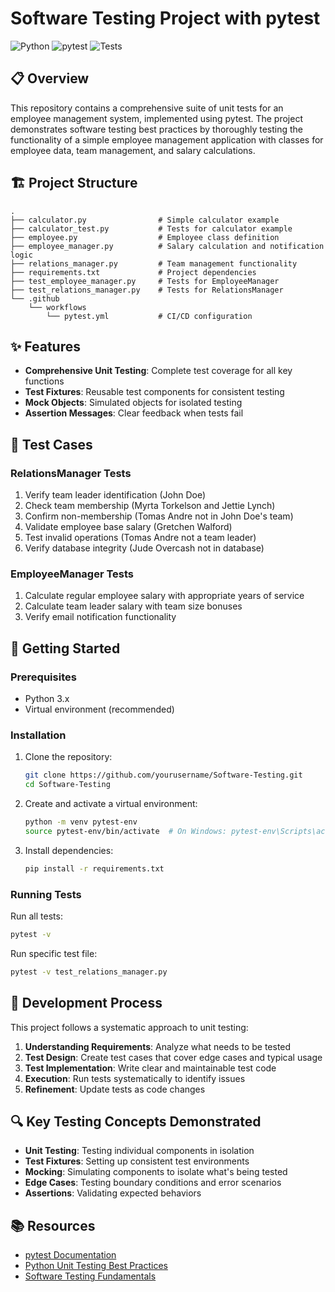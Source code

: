 # Software Testing Project with pytest

![Python](https://img.shields.io/badge/Python-3.x-blue)
![pytest](https://img.shields.io/badge/pytest-8.x-green)
![Tests](https://github.com/FazakasNimrod/Software-Testing/actions/workflows/pytest.yml/badge.svg)

## 📋 Overview

This repository contains a comprehensive suite of unit tests for an employee management system, implemented using pytest. The project demonstrates software testing best practices by thoroughly testing the functionality of a simple employee management application with classes for employee data, team management, and salary calculations.

## 🏗️ Project Structure

```
.
├── calculator.py                # Simple calculator example
├── calculator_test.py           # Tests for calculator example
├── employee.py                  # Employee class definition
├── employee_manager.py          # Salary calculation and notification logic
├── relations_manager.py         # Team management functionality
├── requirements.txt             # Project dependencies
├── test_employee_manager.py     # Tests for EmployeeManager
├── test_relations_manager.py    # Tests for RelationsManager
└── .github
    └── workflows
        └── pytest.yml           # CI/CD configuration
```

## ✨ Features

- **Comprehensive Unit Testing**: Complete test coverage for all key functions
- **Test Fixtures**: Reusable test components for consistent testing
- **Mock Objects**: Simulated objects for isolated testing
- **Assertion Messages**: Clear feedback when tests fail

## 🧪 Test Cases

### RelationsManager Tests

1. Verify team leader identification (John Doe)
2. Check team membership (Myrta Torkelson and Jettie Lynch)
3. Confirm non-membership (Tomas Andre not in John Doe's team)
4. Validate employee base salary (Gretchen Walford)
5. Test invalid operations (Tomas Andre not a team leader)
6. Verify database integrity (Jude Overcash not in database)

### EmployeeManager Tests

1. Calculate regular employee salary with appropriate years of service
2. Calculate team leader salary with team size bonuses
3. Verify email notification functionality

## 🚀 Getting Started

### Prerequisites

- Python 3.x
- Virtual environment (recommended)

### Installation

1. Clone the repository:

   ```bash
   git clone https://github.com/yourusername/Software-Testing.git
   cd Software-Testing
   ```

2. Create and activate a virtual environment:

   ```bash
   python -m venv pytest-env
   source pytest-env/bin/activate  # On Windows: pytest-env\Scripts\activate
   ```

3. Install dependencies:
   ```bash
   pip install -r requirements.txt
   ```

### Running Tests

Run all tests:

```bash
pytest -v
```

Run specific test file:

```bash
pytest -v test_relations_manager.py
```

## 📝 Development Process

This project follows a systematic approach to unit testing:

1. **Understanding Requirements**: Analyze what needs to be tested
2. **Test Design**: Create test cases that cover edge cases and typical usage
3. **Test Implementation**: Write clear and maintainable test code
4. **Execution**: Run tests systematically to identify issues
5. **Refinement**: Update tests as code changes

## 🔍 Key Testing Concepts Demonstrated

- **Unit Testing**: Testing individual components in isolation
- **Test Fixtures**: Setting up consistent test environments
- **Mocking**: Simulating components to isolate what's being tested
- **Edge Cases**: Testing boundary conditions and error scenarios
- **Assertions**: Validating expected behaviors

## 📚 Resources

- [pytest Documentation](https://docs.pytest.org/)
- [Python Unit Testing Best Practices](https://realpython.com/python-testing/)
- [Software Testing Fundamentals](https://softwaretestingfundamentals.com/)
